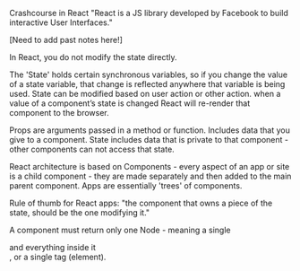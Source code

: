 Crashcourse in React
"React is a JS library developed by Facebook to build interactive User Interfaces."

[Need to add past notes here!]


In React, you do not modify the state directly. 

The 'State' holds certain synchronous variables, so if you change the value of a state variable, that change is reflected anywhere that variable is being used. State can be modified based on user action or other action. when a value of a component’s state is changed React will re-render that component to the browser.

Props are arguments passed in a method or function. Includes data that you give to a component. State includes data that is private to that component - other components can not access that state. 

React architecture is based on Components - every aspect of an app or site is
a child component - they are made separately and then added to the main parent
component. Apps are essentially 'trees' of components. 

Rule of thumb for React apps: "the component that owns a piece of the state, should be the one modifying it."

A component must return only one Node - meaning a single <div> and everything inside it </div> , or a single tag (element).














